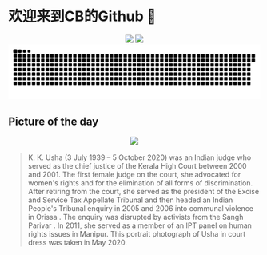 
# 欢迎来到CB的Github 👋

<div align="center">
  <img height="137px" src="https://github-readme-stats.vercel.app/api?username=SuperCB&show_icons=true&theme=radical" />
  <img height="137px" src="https://github-readme-stats.vercel.app/api/top-langs/?username=SuperCB&hide_title=true&hide_border=true&layout=compact&langs_count=6&text_color=000&icon_color=fff" />
</div>


<div align="center">
    <img src="./contribution-snake/github-contribution-grid-snake.svg" />
</div>



## Picture of the day
<div align="center">
  <img width=400px src="https://upload.wikimedia.org/wikipedia/commons/thumb/a/a7/Justice_K._K._Usha.jpg/450px-Justice_K._K._Usha.jpg" />
</div>

>K. K. Usha  (3 July 1939 – 5 October 2020) was an Indian judge who served as the  chief justice  of the  Kerala High Court  between 2000 and 2001. The first female judge on the court, she advocated for  women's rights  and for the elimination of all forms of discrimination. After retiring from the court, she served as the president of the Excise and Service Tax Appellate Tribunal and then headed an  Indian People's Tribunal  enquiry in 2005 and 2006 into communal violence in  Orissa . The enquiry was disrupted by activists from the  Sangh Parivar . In 2011, she served as a member of an IPT panel on human rights issues in Manipur. This portrait photograph of Usha in court dress was taken in May 2020.


